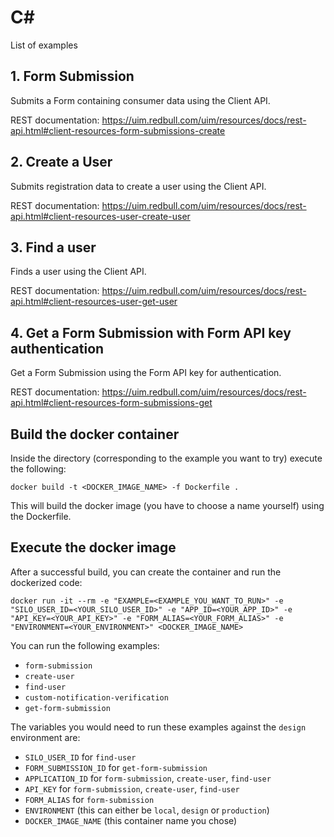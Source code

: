 # C#

List of examples

## 1. Form Submission

Submits a Form containing consumer data using the Client API.

REST documentation: https://uim.redbull.com/uim/resources/docs/rest-api.html#client-resources-form-submissions-create

## 2. Create a User
Submits registration data to create a user using the Client API.

REST documentation: https://uim.redbull.com/uim/resources/docs/rest-api.html#client-resources-user-create-user

## 3. Find a user

Finds a user using the Client API.

REST documentation: https://uim.redbull.com/uim/resources/docs/rest-api.html#client-resources-user-get-user

## 4. Get a Form Submission with Form API key authentication

Get a Form Submission using the Form API key for authentication.

REST documentation: https://uim.redbull.com/uim/resources/docs/rest-api.html#client-resources-form-submissions-get

## Build the docker container

Inside the directory (corresponding to the example you want to try) execute the following:

`docker build -t <DOCKER_IMAGE_NAME> -f Dockerfile .`

This will build the docker image (you have to choose a name yourself) using the Dockerfile.

## Execute the docker image

After a successful build, you can create the container and run the dockerized code:

`docker run -it --rm -e "EXAMPLE=<EXAMPLE_YOU_WANT_TO_RUN>" -e "SILO_USER_ID=<YOUR_SILO_USER_ID>" -e "APP_ID=<YOUR_APP_ID>" -e "API_KEY=<YOUR_API_KEY>" -e "FORM_ALIAS=<YOUR_FORM_ALIAS>" -e "ENVIRONMENT=<YOUR_ENVIRONMENT>" <DOCKER_IMAGE_NAME>`

You can run the following examples:
* `form-submission`
* `create-user`
* `find-user`
* `custom-notification-verification`
* `get-form-submission`

The variables you would need to run these examples against the `design` environment are:
* `SILO_USER_ID` for `find-user`
* `FORM_SUBMISSION_ID` for `get-form-submission`
* `APPLICATION_ID` for `form-submission`, `create-user`, `find-user`
* `API_KEY` for `form-submission`, `create-user`, `find-user`
* `FORM_ALIAS` for `form-submission`
* `ENVIRONMENT` (this can either be `local`, `design` or `production`)
* `DOCKER_IMAGE_NAME` (this container name you chose)
